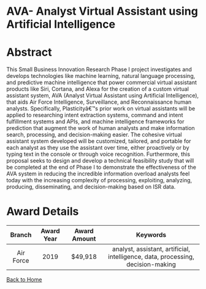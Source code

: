 
AVA- Analyst Virtual Assistant using Artificial Intelligence
============================================================

# Abstract


This Small Business Innovation Research Phase I project investigates and develops technologies like machine learning, natural language processing, and predictive machine intelligence that power commercial virtual assistant products like Siri, Cortana, and Alexa for the creation of a custom virtual assistant system, AVA (Analyst Virtual Assistant using Artificial Intelligence), that aids Air Force Intelligence, Surveillance, and Reconnaissance human analysts. Specifically, Plasticityâ€™s prior work on virtual assistants will be applied to researching intent extraction systems, command and intent fulfillment systems and APIs, and machine intelligence frameworks for prediction that augment the work of human analysts and make information search, processing, and decision-making easier. The cohesive virtual assistant system developed will be customized, tailored, and portable for each analyst as they use the assistant over time, either proactively or by typing text in the console or through voice recognition. Furthermore, this proposal seeks to design and develop a technical feasibility study that will be completed at the end of Phase I to demonstrate the effectiveness of the AVA system in reducing the incredible information overload analysts feel today with the increasing complexity of processing, exploiting, analyzing, producing, disseminating, and decision-making based on ISR data.  

# Award Details

|Branch|Award Year|Award Amount|Keywords|
| :---: | :---: | :---: | :---: |
|Air Force|2019|$49,918|analyst, assistant, artificial, intelligence, data, processing, decision-making|
  
  


[Back to Home](https://github.com/chrischow/dod_sbir_awards#1440)